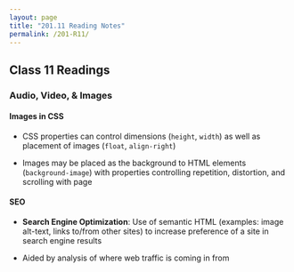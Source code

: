 ```yaml
---
layout: page
title: "201.11 Reading Notes"
permalink: /201-R11/
---
```


## Class 11 Readings

### Audio, Video, & Images

#### Images in CSS

* CSS properties can control dimensions (`height`, `width`) as well as placement of images (`float`, `align-right`)

* Images may be placed as the background to HTML elements (`background-image`) with properties controlling repetition, distortion, and scrolling with page

#### SEO

* **Search Engine Optimization**: Use of semantic HTML (examples: image alt-text, links to/from other sites) to increase preference of a site in search engine results

* Aided by analysis of where web traffic is coming in from
